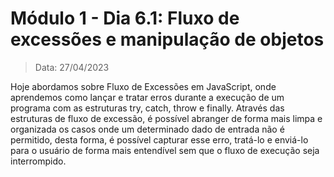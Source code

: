 # Módulo 1 - Dia 6.1: Fluxo de excessões e manipulação de objetos

> Data: 27/04/2023

Hoje abordamos sobre Fluxo de Excessões em JavaScript, onde aprendemos como lançar e tratar erros durante a execução de um programa com as estruturas try, catch, throw e finally. Através das estruturas de fluxo de excessão, é possível abranger de forma mais limpa e organizada os casos onde um determinado dado de entrada não é permitido, desta forma, é possível capturar esse erro, tratá-lo e enviá-lo para o usuário de forma mais entendível sem que o fluxo de execução seja interrompido.